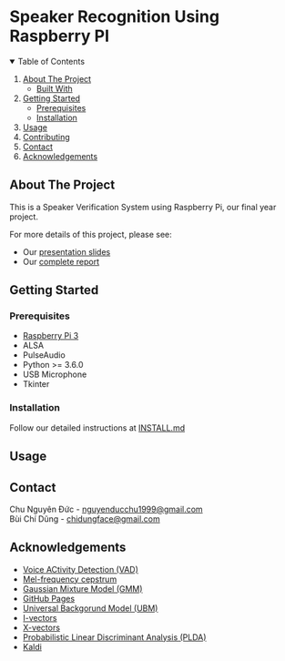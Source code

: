 # Speaker Recognition Using Raspberry PI




<!-- TABLE OF CONTENTS -->
<details open="open">
  <summary>Table of Contents</summary>
  <ol>
    <li>
      <a href="#about-the-project">About The Project</a>
      <ul>
        <li><a href="#built-with">Built With</a></li>
      </ul>
    </li>
    <li>
      <a href="#getting-started">Getting Started</a>
      <ul>
        <li><a href="#prerequisites">Prerequisites</a></li>
        <li><a href="#installation">Installation</a></li>
      </ul>
    </li>
    <li><a href="#usage">Usage</a></li>
    <li><a href="#contributing">Contributing</a></li>
    <li><a href="#contact">Contact</a></li>
    <li><a href="#acknowledgements">Acknowledgements</a></li>
  </ol>
</details>



<!-- ABOUT THE PROJECT -->
## About The Project


This is a Speaker Verification System using Raspberry Pi, our final year project.

For more details of this project, please see:
* Our [presentation slides]()
* Our [complete report]()


<!-- GETTING STARTED -->
## Getting Started


### Prerequisites

* [Raspberry Pi 3](https://https://www.raspberrypi.org/products/raspberry-pi-3-model-b/)
* ALSA
* PulseAudio
* Python >= 3.6.0
* USB Microphone
* Tkinter  

### Installation

Follow our detailed instructions at [INSTALL.md](https://github.com/buichidunggithub/Speaker-Recognition-Using-Raspberry-PI/blob/main/INSTALL.md)



<!-- USAGE EXAMPLES -->
## Usage

<!-- TODO -->



<!-- CONTACT -->
## Contact

Chu Nguyên Đức - nguyenducchu1999@gmail.com  
Bùi Chí Dũng - chidungface@gmail.com


<!-- ACKNOWLEDGEMENTS -->
## Acknowledgements
* [Voice ACtivity Detection (VAD)](https://wiki.aalto.fi/pages/viewpage.action?pageId=151500905)
* [Mel-frequency cepstrum](https://en.wikipedia.org/wiki/Mel-frequency_cepstrum)
* [Gaussian Mixture Model (GMM)](https://ieeexplore.ieee.org/document/365379)
* [GitHub Pages](https://pages.github.com)
* [Universal Backgorund Model (UBM)](https://www.sciencedirect.com/science/article/abs/pii/S1051200499903615)
* [I-vectors](https://ieeexplore.ieee.org/document/5545402)
* [X-vectors](https://ieeexplore.ieee.org/document/8461375)
* [Probabilistic Linear Discriminant Analysis (PLDA)](https://link.springer.com/chapter/10.1007/11744085_41)
* [Kaldi](https://github.com/kaldi-asr/kaldi)






